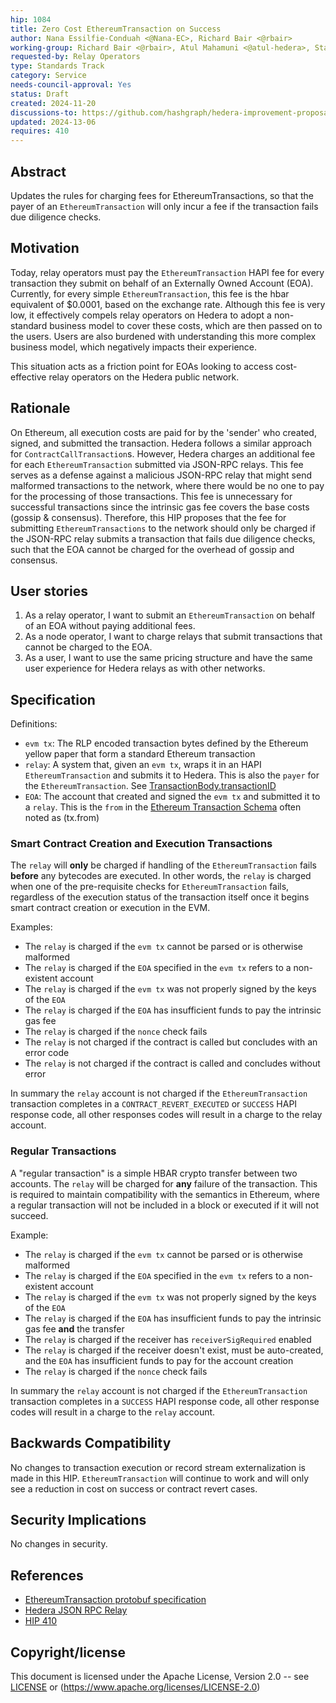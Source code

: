 ```yaml
---
hip: 1084
title: Zero Cost EthereumTransaction on Success
author: Nana Essilfie-Conduah <@Nana-EC>, Richard Bair <@rbair>
working-group: Richard Bair <@rbair>, Atul Mahamuni <@atul-hedera>, Stanimir Stoyanov <stanimir.stoyanov@limechain.tech>
requested-by: Relay Operators
type: Standards Track
category: Service
needs-council-approval: Yes
status: Draft
created: 2024-11-20
discussions-to: https://github.com/hashgraph/hedera-improvement-proposal/discussions/1083
updated: 2024-13-06
requires: 410
---
```


## Abstract

Updates the rules for charging fees for EthereumTransactions, so that the payer of an `EthereumTransaction` will only
incur a fee if the transaction fails due diligence checks.

## Motivation

Today, relay operators must pay the `EthereumTransaction` HAPI fee for every transaction they submit on behalf of an
Externally Owned Account (EOA). Currently, for every simple `EthereumTransaction`, this fee is the hbar equivalent of
$0.0001, based on the exchange rate. Although this fee is very low, it effectively compels relay operators on Hedera
to adopt a non-standard business model to cover these costs, which are then passed on to the users. Users are also
burdened with understanding this more complex business model, which negatively impacts their experience.

This situation acts as a friction point for EOAs looking to access cost-effective relay operators on the Hedera public
network.

## Rationale

On Ethereum, all execution costs are paid for by the 'sender' who created, signed, and submitted the transaction.
Hedera follows a similar approach for `ContractCallTransaction`s. However, Hedera charges an additional fee for
each `EthereumTransaction` submitted via JSON-RPC relays. This fee serves as a defense against a malicious
JSON-RPC relay that might send malformed transactions to the network, where there would be no one to pay for
the processing of those transactions.
This fee is unnecessary for successful transactions since the intrinsic gas fee covers the base costs (gossip &
consensus). Therefore, this HIP proposes that the fee for submitting `EthereumTransactions` to the network
should only be charged if the JSON-RPC relay submits a transaction that fails due diligence checks, such that the
EOA cannot be charged for the overhead of gossip and consensus.

## User stories

1. As a relay operator, I want to submit an `EthereumTransaction` on behalf of an EOA without paying additional fees.
2. As a node operator, I want to charge relays that submit transactions that cannot be charged to the EOA.
3. As a user, I want to use the same pricing structure and have the same user experience for Hedera relays as with other
   networks.
  
## Specification

Definitions:
 - `evm tx`: The RLP encoded transaction bytes defined by the Ethereum yellow paper that form a standard Ethereum transaction
 - `relay`: A system that, given an `evm tx`, wraps it in an HAPI `EthereumTransaction` and submits it to Hedera.
            This is also the `payer` for the `EthereumTransaction`. See
            [TransactionBody.transactionID](https://github.com/hashgraph/hedera-protobufs/blob/main/services/transaction_body.proto#L104)
 - `EOA`: The account that created and signed the `evm tx` and submitted it to a `relay`. This is the `from` in the
          [Ethereum Transaction Schema](https://github.com/ethereum/execution-apis/blob/main/src/eth/transaction.yaml)
          often noted as (tx.from)

### Smart Contract Creation and Execution Transactions

The `relay` will **only** be charged if handling of the `EthereumTransaction` fails **before** any bytecodes are executed.
In other words, the `relay` is charged when one of the pre-requisite checks for `EthereumTransaction` fails, regardless of
the execution status of the transaction itself once it begins smart contract creation or execution in the EVM.

Examples:
 - The `relay` is charged if the `evm tx` cannot be parsed or is otherwise malformed
 - The `relay` is charged if the `EOA` specified in the `evm tx` refers to a non-existent account
 - The `relay` is charged if the `evm tx` was not properly signed by the keys of the `EOA`
 - The `relay` is charged if the `EOA` has insufficient funds to pay the intrinsic gas fee
 - The `relay` is charged if the `nonce` check fails
 - The `relay` is not charged if the contract is called but concludes with an error code 
 - The `relay` is not charged if the contract is called and concludes without error

In summary the `relay` account is not charged if the `EthereumTransaction` transaction completes in a 
`CONTRACT_REVERT_EXECUTED` or `SUCCESS` HAPI response code, all other responses codes will result in a charge to the
relay account.

 ### Regular Transactions

A "regular transaction" is a simple HBAR crypto transfer between two accounts. The `relay` will be charged for **any**
failure of the transaction. This is required to maintain compatibility with the semantics in Ethereum, where a regular
transaction will not be included in a block or executed if it will not succeed.

Example:
- The `relay` is charged if the `evm tx` cannot be parsed or is otherwise malformed
- The `relay` is charged if the `EOA` specified in the `evm tx` refers to a non-existent account
- The `relay` is charged if the `evm tx` was not properly signed by the keys of the `EOA`
- The `relay` is charged if the `EOA` has insufficient funds to pay the intrinsic gas fee **and** the transfer
- The `relay` is charged if the receiver has `receiverSigRequired` enabled
- The `relay` is charged if the receiver doesn't exist, must be auto-created, and the `EOA` has insufficient funds to
    pay for the account creation
- The `relay` is charged if the `nonce` check fails

In summary the `relay` account is not charged if the `EthereumTransaction` transaction completes in a `SUCCESS`
HAPI response code, all other response codes will result in a charge to the `relay` account.

## Backwards Compatibility

No changes to transaction execution or record stream externalization is made in this HIP.
`EthereumTransaction` will continue to work and will only see a reduction in cost on success or contract revert cases.

## Security Implications

No changes in security.

## References

- [EthereumTransaction protobuf specification](https://github.com/hashgraph/hedera-protobufs/blob/main/services/ethereum_transaction.proto)
- [Hedera JSON RPC Relay](https://docs.hedera.com/hedera/core-concepts/smart-contracts/json-rpc-relay)
- [HIP 410](https://hips.hedera.com/hip/hip-410)

## Copyright/license

This document is licensed under the Apache License, Version 2.0 -- see [LICENSE](../LICENSE) or 
(https://www.apache.org/licenses/LICENSE-2.0)

